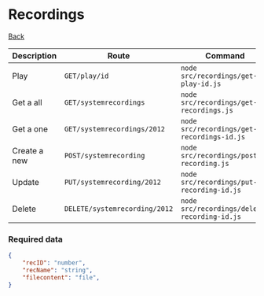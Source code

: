 # Recordings
[Back](../README.MD#menu)


| Description | Route | Command
|-------------|-------|---------|
|Play |`GET/play/id`|`node src/recordings/get-play-id.js`|
|Get a all |`GET/systemrecordings`|`node src/recordings/get-recordings.js`|
|Get a one |`GET/systemrecordings/2012`|`node src/recordings/get-recordings-id.js`| 
|Create a new |`POST/systemrecording`|`node src/recordings/post-recording.js`|  
|Update|`PUT/systemrecording/2012`|`node src/recordings/put-recording-id.js`|
|Delete | `DELETE/systemrecording/2012` | `node src/recordings/delete-recording-id.js` |

### Required data
```json
{
    "recID": "number",
    "recName": "string",
    "filecontent": "file",
}
```
